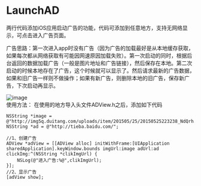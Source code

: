 # LaunchAD
两行代码添加iOS应用启动广告的功能，代码可添加到任意地方，支持无网络显示，可点击进入广告页面。

广告思路：第一次进入app时没有广告（因为广告的加载最好是从本地缓存获取，如果每次都从网络获取有可能因网速原因加载失败）。第一次启动的同时，根据后台返回的数据加载广告（一般是图片地址和广告链接），然后保存在本地。第二次启动的时候本地存在了广告，这个时候就可以显示了。然后请求最新的广告数据，如果和旧广告一样则不做操作；如果有新广告，则删除本地的旧广告，保存新广告，下次启动再显示。

![image](https://github.com/xiongoahc/LaunchAD/blob/master/LaunchAD/%E6%95%88%E6%9E%9C%E5%9B%BE.gif)   
使用方法：
在使用的地方导入头文件ADView.h之后，添加如下代码

    NSString *image = @"http://img5q.duitang.com/uploads/item/201505/25/20150525223238_NdQrh.thumb.700_0.png";
    NSString *ad = @"http://tieba.baidu.com/";
    
    //1、创建广告
    ADView *adView = [[ADView alloc] initWithFrame:[UIApplication sharedApplication].keyWindow.bounds imgUrl:image adUrl:ad clickImg:^(NSString *clikImgUrl) {
        NSLog(@"进入广告:%@",clikImgUrl);
    }];
    //2、显示广告
    [adView show];

